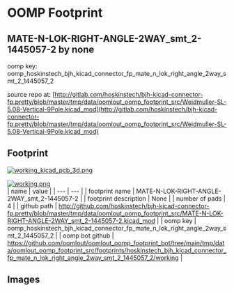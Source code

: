 # OOMP Footprint  
## MATE-N-LOK-RIGHT-ANGLE-2WAY_smt_2-1445057-2  by none  
  
oomp key: oomp_hoskinstech_bjh_kicad_connector_fp_mate_n_lok_right_angle_2way_smt_2_1445057_2  
  
source repo at: [http://gitlab.com/hoskinstech/bjh-kicad-connector-fp.pretty/blob/master/tmp/data/oomlout_oomp_footprint_src/Weidmuller-SL-5.08-Vertical-9Pole.kicad_mod](http://gitlab.com/hoskinstech/bjh-kicad-connector-fp.pretty/blob/master/tmp/data/oomlout_oomp_footprint_src/Weidmuller-SL-5.08-Vertical-9Pole.kicad_mod)  
## Footprint  
  
[![working_kicad_pcb_3d.png](working_kicad_pcb_3d_600.png)](working_kicad_pcb_3d.png)  
  
[![working.png](working_600.png)](working.png)  
| name | value | 
| --- | --- | 
| footprint name | MATE-N-LOK-RIGHT-ANGLE-2WAY_smt_2-1445057-2 | 
| footprint description | None | 
| number of pads | 4 | 
| github path | http://github.com/hoskinstech/bjh-kicad-connector-fp.pretty/blob/master/tmp/data/oomlout_oomp_footprint_src/MATE-N-LOK-RIGHT-ANGLE-2WAY_smt_2-1445057-2.kicad_mod | 
| oomp key | oomp_hoskinstech_bjh_kicad_connector_fp_mate_n_lok_right_angle_2way_smt_2_1445057_2 | 
| oomp bot github | https://github.com/oomlout/oomlout_oomp_footprint_bot/tree/main/tmp/data/oomlout_oomp_footprint_src/footprints/hoskinstech_bjh_kicad_connector_fp_mate_n_lok_right_angle_2way_smt_2_1445057_2/working | 
## Images  

